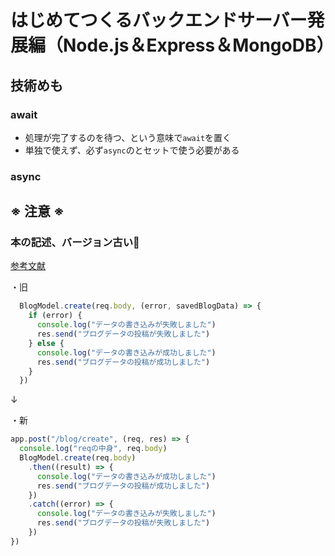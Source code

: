 # はじめてつくるバックエンドサーバー発展編（Node.js＆Express＆MongoDB）

## 技術めも

### await

- 処理が完了するのを待つ、という意味で`await`を置く
- 単独で使えず、必ず`async`のとセットで使う必要がある

### async

## ※ 注意 ※

### 本の記述、バージョン古い🥺

<a href="https://stackoverflow-com.translate.goog/questions/75701761/mongooseerror-model-create-no-longer-accepts-a-callback?_x_tr_sl=vi&_x_tr_tl=ja&_x_tr_hl=ja&_x_tr_pto=sc" target="_blank">参考文献</a>

・旧
```javascript
  BlogModel.create(req.body, (error, savedBlogData) => {
    if (error) {
      console.log("データの書き込みが失敗しました")
      res.send("ブログデータの投稿が失敗しました")
    } else {
      console.log("データの書き込みが成功しました")
      res.send("ブログデータの投稿が成功しました")
    }
  })
```

↓

・新
```javascript
app.post("/blog/create", (req, res) => {
  console.log("reqの中身", req.body)
  BlogModel.create(req.body)
    .then((result) => {
      console.log("データの書き込みが成功しました")
      res.send("ブログデータの投稿が成功しました")
    })
    .catch((error) => {
      console.log("データの書き込みが失敗しました")
      res.send("ブログデータの投稿が失敗しました")
    })
})
```

